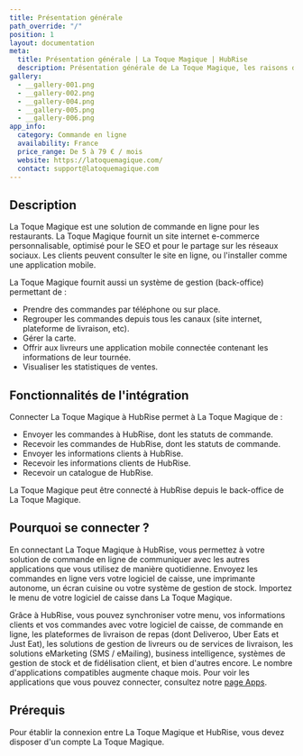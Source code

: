```yaml
---
title: Présentation générale
path_override: "/"
position: 1
layout: documentation
meta:
  title: Présentation générale | La Toque Magique | HubRise
  description: Présentation générale de La Toque Magique, les raisons de connecter La Toque Magique à HubRise et les fonctionnalités de l'intégration avec HubRise.
gallery:
  - __gallery-001.png
  - __gallery-002.png
  - __gallery-004.png
  - __gallery-005.png
  - __gallery-006.png
app_info:
  category: Commande en ligne
  availability: France
  price_range: De 5 à 79 € / mois
  website: https://latoquemagique.com/
  contact: support@latoquemagique.com
---
```


## Description

La Toque Magique est une solution de commande en ligne pour les restaurants. La Toque Magique fournit un site internet e-commerce personnalisable, optimisé pour le SEO et pour le partage sur les réseaux sociaux. Les clients peuvent consulter le site en ligne, ou l'installer comme une application mobile.

La Toque Magique fournit aussi un système de gestion (back-office) permettant de :

- Prendre des commandes par téléphone ou sur place.
- Regrouper les commandes depuis tous les canaux (site internet, plateforme de livraison, etc).
- Gérer la carte.
- Offrir aux livreurs une application mobile connectée contenant les informations de leur tournée.
- Visualiser les statistiques de ventes.

## Fonctionnalités de l'intégration

Connecter La Toque Magique à HubRise permet à La Toque Magique de :

- Envoyer les commandes à HubRise, dont les statuts de commande.
- Recevoir les commandes de HubRise, dont les statuts de commande.
- Envoyer les informations clients à HubRise.
- Recevoir les informations clients de HubRise.
- Recevoir un catalogue de HubRise.

La Toque Magique peut être connecté à HubRise depuis le back-office de La Toque Magique.

## Pourquoi se connecter ?

En connectant La Toque Magique à HubRise, vous permettez à votre solution de commande en ligne de communiquer avec les autres applications que vous utilisez de manière quotidienne. Envoyez les commandes en ligne vers votre logiciel de caisse, une imprimante autonome, un écran cuisine ou votre système de gestion de stock. Importez le menu de votre logiciel de caisse dans La Toque Magique.

Grâce à HubRise, vous pouvez synchroniser votre menu, vos informations clients et vos commandes avec votre logiciel de caisse, de commande en ligne, les plateformes de livraison de repas (dont Deliveroo, Uber Eats et Just Eat), les solutions de gestion de livreurs ou de services de livraison, les solutions eMarketing (SMS / eMailing), business intelligence, systèmes de gestion de stock et de fidélisation client, et bien d'autres encore. Le nombre d'applications compatibles augmente chaque mois. Pour voir les applications que vous pouvez connecter, consultez notre [page Apps](/apps).

## Prérequis

Pour établir la connexion entre La Toque Magique et HubRise, vous devez disposer d'un compte La Toque Magique.
